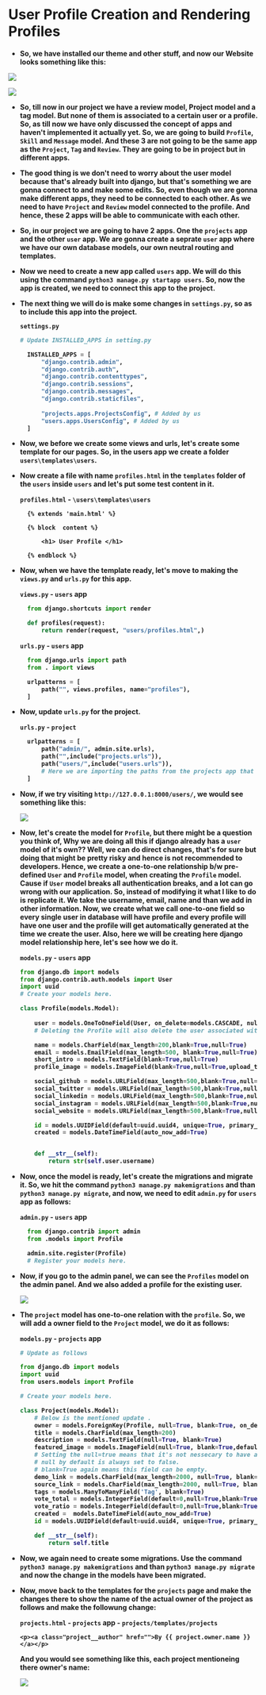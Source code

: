 <strong>
<p align="justify">

# User Profile Creation and Rendering Profiles

- So, we have installed our theme and other stuff, and now our Website looks something like this:

![](./imgs/Screenshot%202023-04-15%20at%206.40.47%20PM.png)

![](./imgs/Screenshot%202023-04-15%20at%2011.23.09%20PM.png)

- So, till now in our project we have a review model, Project model and a tag model. But none of them is associated to a certain user or a profile. So, as till now we have only discussed the concept of apps and haven't implemented it actually yet. So, we are going to build `Profile`, `Skill` and `Message` model. And these 3 are not going to be the same app as the `Project`, `Tag` and `Review`. They are going to be in project but in different apps.
- The good thing is we don't need to worry about the user model because that's already built into django, but that's something we are gonna connect to and make some edits. So, even though we are gonna make different apps, they need to be connected to each other. As we need to have `Project` and `Review` model connected to the profile. And hence, these 2 apps will be able to communicate with each other.

- So, in our project we are going to have 2 apps. One the `projects` app and the other `user` app. We are gonna create a seprate `user` app where we have our own database models, our own neutral routing and templates.

- Now we need to create a new app called `users` app. We will do this using the command `python3 manage.py startapp users`. So, now the app is created, we need to connect this app to the project.
- The next thing we will do is make some changes in `settings.py`, so as to include this app into the project.

  `settings.py`

  ```python
  # Update INSTALLED_APPS in setting.py

    INSTALLED_APPS = [
        "django.contrib.admin",
        "django.contrib.auth",
        "django.contrib.contenttypes",
        "django.contrib.sessions",
        "django.contrib.messages",
        "django.contrib.staticfiles",
        
        "projects.apps.ProjectsConfig", # Added by us
        "users.apps.UsersConfig", # Added by us
    ]
  ```

- Now, we before we create some views and urls, let's create some template for our pages. So, in the users app we create a folder `users\templates\users`.
- Now create a file with name `profiles.html` in the `templates` folder of the `users` inside `users` and let's put some test content in it.

  `profiles.html` - `\users\templates\users`

  ```Jinja
    {% extends 'main.html' %}

    {% block  content %}

        <h1> User Profile </h1>

    {% endblock %}
  ```

- Now, when we have the template ready, let's move to making the `views.py` and `urls.py` for this app.

  `views.py` - `users` app

  ```python
    from django.shortcuts import render

    def profiles(request):
        return render(request, "users/profiles.html",)
  ```

  `urls.py` - `users` app

  ```python
    from django.urls import path
    from . import views

    urlpatterns = [
        path("", views.profiles, name="profiles"),
    ]
  ```

- Now, update `urls.py` for the project.

  `urls.py` - `project`

  ```python
    urlpatterns = [
        path("admin/", admin.site.urls),
        path("",include("projects.urls")),
        path("users/",include("users.urls")), 
        # Here we are importing the paths from the projects app that we created, there in we have a file urls.py which has the urls to the views.
    ]
  ```

- Now, if we try visiting `http://127.0.0.1:8000/users/`, we would see something like this:

    ![](/imgs/Screenshot%202023-04-20%20at%207.28.57%20PM.png)

- Now, let's create the model for `Profile`, but there might be a question you think of, Why we are doing all this if django already has a `user` model of it's own?? Well, we can do direct changes, that's for sure but doing that might be pretty risky and hence is not recommended to developers. Hence, we create a one-to-one relationship b/w pre-defined `User` and `Profile` model, when creating the `Profile` model. Cause if `User` model breaks all authentication breaks, and a lot can go wrong with our application. So, instead of modifying it what I like to do is replicate it. We take the username, email, name and than we add in other information. Now, we create what we call one-to-one field so every single user in database will have profile and every profile will have one user and the profile will get automatically generated at the time we create the user. Also, here we will be creating here django model relationship here, let's see how we do it.

  `models.py` - `users` app

    ```python
    from django.db import models
    from django.contrib.auth.models import User
    import uuid
    # Create your models here.

    class Profile(models.Model):
        
        user = models.OneToOneField(User, on_delete=models.CASCADE, null=True, blank=True)
        # Deleting the Profile will also delete the user associated with it

        name = models.CharField(max_length=200,blank=True,null=True)
        email = models.EmailField(max_length=500, blank=True,null=True)
        short_intro = models.TextField(blank=True,null=True)
        profile_image = models.ImageField(blank=True,null=True,upload_to="profile-pics/",default="profile-pics/user-default.png")

        social_github = models.URLField(max_length=500,blank=True,null=True)
        social_twitter = models.URLField(max_length=500,blank=True,null=True)
        social_linkedin = models.URLField(max_length=500,blank=True,null=True)
        social_instagram = models.URLField(max_length=500,blank=True,null=True)
        social_website = models.URLField(max_length=500,blank=True,null=True)

        id = models.UUIDField(default=uuid.uuid4, unique=True, primary_key=True, editable=False)
        created = models.DateTimeField(auto_now_add=True)


        def __str__(self):
            return str(self.user.username)

    ```

- Now, once the model is ready, let's create the migrations and migrate it. So, we hit the command `python3 manage.py makemigrations` and than `python3 manage.py migrate`, and now, we need to edit `admin.py` for `users` app as follows:

  `admin.py` - `users` app

  ```python
    from django.contrib import admin
    from .models import Profile

    admin.site.register(Profile)
    # Register your models here.
  ```

- Now, if you go to the admin panel, we can see the `Profiles` model on the admin panel. And we also added a profile for the existing user.

  ![](/imgs/Screenshot%202023-04-21%20at%205.20.13%20AM.png)

- The `project` model has one-to-one relation with the `profile`. So, we will add a owner field to the `Project` model, we do it as follows:

  `models.py` - `projects` app

    ```python
    # Update as follows

    from django.db import models
    import uuid
    from users.models import Profile

    # Create your models here.

    class Project(models.Model):
        # Below is the mentioned update .
        owner = models.ForeignKey(Profile, null=True, blank=True, on_delete=models.SET_NULL)
        title = models.CharField(max_length=200)
        description = models.TextField(null=True, blank=True)
        featured_image = models.ImageField(null=True, blank=True,default="default.jpg")
        # Setting the null=true means that it's not nessecary to have a description, it's an optional thing.
        # null by default is always set to false.
        # blank=True again means this field can be empty.
        demo_link = models.CharField(max_length=2000, null=True, blank=True)
        source_link = models.CharField(max_length=2000, null=True, blank=True)
        tags = models.ManyToManyField('Tag', blank=True)
        vote_total = models.IntegerField(default=0,null=True,blank=True)
        vote_ratio = models.IntegerField(default=0,null=True,blank=True)
        created =  models.DateTimeField(auto_now_add=True)
        id = models.UUIDField(default=uuid.uuid4, unique=True, primary_key=True, editable=False)

        def __str__(self):
            return self.title
    ```

- Now, we again need to create some migrations. Use the command `python3 manage.py makemigrations` and than `python3 manage.py migrate` and now the change in the models have been migrated.

- Now, move back to the templates for the `projects` page and make the changes there to show the name of the actual owner of the project as follows and make the followung change:

  `projects.html` - `projects` app - `projects/templates/projects`

  ```Jinja
  <p><a class="project__author" href="">By {{ project.owner.name }}</a></p>
  ```

  And you would see something like this, each project mentioneing there owner's name:

  ![](/imgs/Screenshot%202023-04-21%20at%205.41.55%20AM.png)


</p>
</storng>
